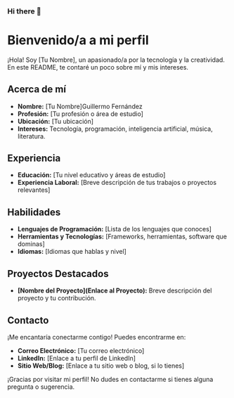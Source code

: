### Hi there 👋

# Bienvenido/a a mi perfil

¡Hola! Soy [Tu Nombre], un apasionado/a por la tecnología y la creatividad. En este README, te contaré un poco sobre mí y mis intereses.

## Acerca de mí

- **Nombre:** [Tu Nombre]Guillermo Fernández
- **Profesión:** [Tu profesión o área de estudio]
- **Ubicación:** [Tu ubicación]
- **Intereses:** Tecnología, programación, inteligencia artificial, música, literatura.

## Experiencia

- **Educación:** [Tu nivel educativo y áreas de estudio]
- **Experiencia Laboral:** [Breve descripción de tus trabajos o proyectos relevantes]

## Habilidades

- **Lenguajes de Programación:** [Lista de los lenguajes que conoces]
- **Herramientas y Tecnologías:** [Frameworks, herramientas, software que dominas]
- **Idiomas:** [Idiomas que hablas y nivel]

## Proyectos Destacados

- **[Nombre del Proyecto](Enlace al Proyecto):** Breve descripción del proyecto y tu contribución.

## Contacto

¡Me encantaría conectarme contigo! Puedes encontrarme en:

- **Correo Electrónico:** [Tu correo electrónico]
- **LinkedIn:** [Enlace a tu perfil de LinkedIn]
- **Sitio Web/Blog:** [Enlace a tu sitio web o blog, si lo tienes]

¡Gracias por visitar mi perfil! No dudes en contactarme si tienes alguna pregunta o sugerencia.


<!--
**Gfg92/Gfg92** is a ✨ _special_ ✨ repository because its `README.md` (this file) appears on your GitHub profile.

Here are some ideas to get you started:

- 🔭 I’m currently working on ...
- 🌱 I’m currently learning ...
- 👯 I’m looking to collaborate on ...
- 🤔 I’m looking for help with ...
- 💬 Ask me about ...
- 📫 How to reach me: ...
- 😄 Pronouns: ...
- ⚡ Fun fact: ...
-->
